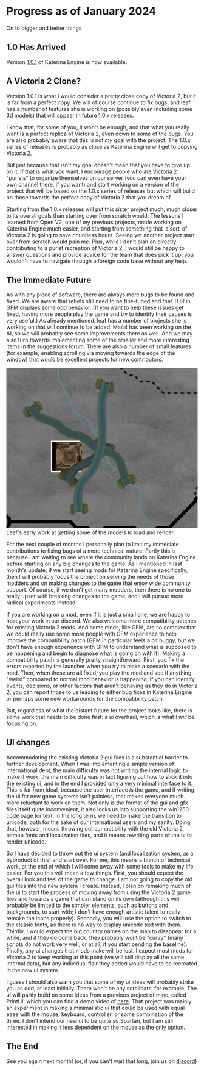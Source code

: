 # Progress as of January 2024

On to bigger and better things

## 1.0 Has Arrived

Version [1.0.1](https://github.com/Nivaturimika/Katerina-Engine/releases/download/v1.0.1/1.0.1.zip) of Katerina Engine is now available.

## A Victoria 2 Clone?

Version 1.0.1 is what I would consider a pretty close copy of Victoria 2, but it is far from a perfect copy. We will of course continue to fix bugs, and leaf has a number of features she is working on (possibly even including some 3d models) that will appear in future 1.0.x releases.

I know that, for some of you, it won't be enough, and that what you really want is a perfect replica of Victoria 2, even down to some of the bugs. You are also probably aware that this is not *my* goal with the project. The 1.0.x series of releases is probably as close as Katerina Engine will get to copying Victoria 2.

But just because that isn't *my* goal doesn't mean that you have to give up on it, if that is what you want. I encourage people who are Victoria 2 "purists" to organize themselves on our server (you can even have your own channel there, if you want) and start working on a version of the project that will be based on the 1.0.x series of releases but which will build on those towards the perfect copy of Victoria 2 that you dream of.

Starting from the 1.0.x releases will put this sister project much, much closer to its overall goals than starting over from scratch would. The lessons I learned from Open V2, one of my previous projects, made working on Katerina Engine much easier, and starting from something that is sort-of Victoria 2 is going to save countless hours. Seeing yet another project start over from scratch would pain me. Plus, while I don't plan on directly contributing to a purist recreation of Victoria 2, I would still be happy to answer questions and provide advice for the team that does pick it up; you wouldn't have to navigate through a foreign code base without any help.

## The Immediate Future

As with any piece of software, there are always more bugs to be found and fixed. We are aware that rebels still need to be fine-tuned and that TUR in GFM displays some odd behavior. (If you want to help these issues get fixed, having more people play the game and try to identify their causes is very useful.) As already mentioned, leaf has a number of projects she is working on that will continue to be added. Ma44 has been working on the AI, so we will probably see some improvements there as well. And we may also turn towards implementing some of the smaller and more interesting items in the suggestions forum. There are also a number of small features (for example, enabling scrolling via moving towards the edge of the window) that would be excellent projects for new contributors.

![models](./images/models.png)
Leaf's early work at getting some of the models to load and render.

For the next couple of months I personally plan to limit my immediate contributions to fixing bugs of a more technical nature. Partly this is because I am waiting to see where the community lands on Katerina Engine before starting on any big changes to the game. As I mentioned in last month's update, if we start seeing mods for Katerina Engine specifically, then I will probably focus the project on serving the needs of those modders and on making changes to the game that enjoy wide community support. Of course, if we don't get many modders, then there is no one to really upset with breaking changes to the game, and I will pursue more radical experiments instead.

If you are working on a mod, even if it is just a small one, we are happy to host your work in our discord. We also welcome more compatibility patches for existing Victoria 2 mods. And some mods, like GFM, are so complex that we could really use some more people with GFM experience to help improve the compatibility patch (GFM in particular feels a bit buggy, but we don't have enough experience with GFM to understand what is supposed to be happening and begin to diagnose what is going on with it). Making a compatibility patch is generally pretty straightforward. First, you fix the errors reported by the launcher when you try to make a scenario with the mod. Then, when those are all fixed, you play the mod and see if anything "weird" compared to normal mod behavior is happening. If you can identify events, decisions, or other factors that aren't behaving as they do in Victoria 2, you can report those to us leading to either bug fixes in Katerina Engine or perhaps some new workarounds for the compatibility patch.

But, regardless of what the distant future for the project looks like, there is some work that needs to be done first: a ui overhaul, which is what I *will* be focusing on.

## UI changes

Accommodating the existing Victoria 2 gui files is a substantial barrier to further development. When I was implementing a simple version of international debt, the main difficulty was not writing the internal logic to make it work; the main difficulty was in fact figuring out how to stick it into the existing ui, and in the end I provided only a very minimal interface to it. This is far from ideal, because the user interface *is* the game, and if writing the ui for new game systems isn't painless, that makes everyone much more reluctant to work on them. Not only is the format of the gui and gfx files itself quite inconvenient, it also locks us into supporting the win1250 code page for text. In the long term, we need to make the transition to unicode, both for the sake of our international users and my sanity. Doing that, however, means throwing out compatibility with the old Victoria 2 bitmap fonts and localization files, and it means rewriting parts of the ui to render unicode.

So I have decided to throw out the ui system (and localization system, as a byproduct of this) and start over. For me, this means a bunch of technical work, at the end of which I will come away with some tools to make my life easier. For you this will mean a few things. First, you should expect the overall look and feel of the game to change. I am not going to copy the old gui files into the new system I create. Instead, I plan on remaking much of the ui to start the process of moving away from using the Victoria 2 game files and towards a game that can stand on its own (although this will probably be limited to the simpler elements, such as buttons and backgrounds, to start with; I don't have enough artistic talent to really remake the icons properly). Secondly, you will lose the option to switch to the classic fonts, as there is no way to display unicode text with them. Thirdly, I would expect the big country names on the map to disappear for a while, and if they do come back, they probably wont be "curvy" (many scripts do not work very well, or at all, if you start bending the baseline). Finally, any ui changes that mods make will be lost. I expect most mods for Victoria 2 to keep working at this point (we will still display all the same internal data), but any individual flair they added would have to be recreated in the new ui system.

I guess I should also warn you that some of my ui ideas will probably strike you as odd, at least initially. There won't be any scrollbars, for example. The ui will partly build on some ideas from a previous project of mine, called PrintUI, which you can find a demo video of [here](https://www.youtube.com/watch?v=SbE6sTv4e-c). That project was mainly an experiment in making a minimalistic ui that could be used with equal ease with the mouse, keyboard, controller, or some combination of the three. I don't intend our new ui to be quite so Spartan, but I am still interested in making it less dependent on the mouse as the only option.

## The End

See you again next month! (or, if you can't wait that long, join us on [discord](https://discord.gg/QUJExr4mRn))